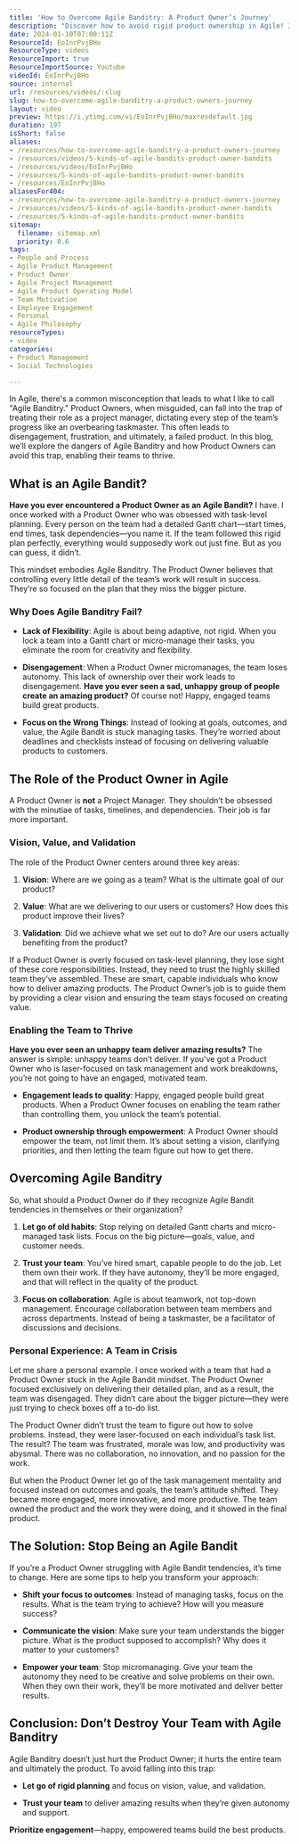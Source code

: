 ```yaml
---
title: 'How to Overcome Agile Banditry: A Product Owner’s Journey'
description: "Discover how to avoid rigid product ownership in Agile! Join Martin as he shares insights on fostering team engagement and achieving true Agile success. \U0001F680"
date: 2024-01-10T07:00:11Z
ResourceId: EoInrPvjBHo
ResourceType: videos
ResourceImport: true
ResourceImportSource: Youtube
videoId: EoInrPvjBHo
source: internal
url: /resources/videos/:slug
slug: how-to-overcome-agile-banditry-a-product-owners-journey
layout: video
preview: https://i.ytimg.com/vi/EoInrPvjBHo/maxresdefault.jpg
duration: 197
isShort: false
aliases:
- /resources/how-to-overcome-agile-banditry-a-product-owners-journey
- /resources/videos/5-kinds-of-agile-bandits-product-owner-bandits
- /resources/videos/EoInrPvjBHo
- /resources/5-kinds-of-agile-bandits-product-owner-bandits
- /resources/EoInrPvjBHo
aliasesFor404:
- /resources/how-to-overcome-agile-banditry-a-product-owners-journey
- /resources/videos/5-kinds-of-agile-bandits-product-owner-bandits
- /resources/5-kinds-of-agile-bandits-product-owner-bandits
sitemap:
  filename: sitemap.xml
  priority: 0.6
tags:
- People and Process
- Agile Product Management
- Product Owner
- Agile Project Management
- Agile Product Operating Model
- Team Motivation
- Employee Engagement
- Personal
- Agile Philosophy
resourceTypes:
- video
categories:
- Product Management
- Social Technologies

---
```

In Agile, there's a common misconception that leads to what I like to call "Agile Banditry." Product Owners, when misguided, can fall into the trap of treating their role as a project manager, dictating every step of the team’s progress like an overbearing taskmaster. This often leads to disengagement, frustration, and ultimately, a failed product. In this blog, we’ll explore the dangers of Agile Banditry and how Product Owners can avoid this trap, enabling their teams to thrive.

## **What is an Agile Bandit?**

**Have you ever encountered a Product Owner as an Agile Bandit?** I have. I once worked with a Product Owner who was obsessed with task-level planning. Every person on the team had a detailed Gantt chart—start times, end times, task dependencies—you name it. If the team followed this rigid plan perfectly, everything would supposedly work out just fine. But as you can guess, it didn’t.

This mindset embodies Agile Banditry. The Product Owner believes that controlling every little detail of the team’s work will result in success. They’re so focused on the plan that they miss the bigger picture.

### **Why Does Agile Banditry Fail?**

- **Lack of Flexibility**: Agile is about being adaptive, not rigid. When you lock a team into a Gantt chart or micro-manage their tasks, you eliminate the room for creativity and flexibility.

- **Disengagement**: When a Product Owner micromanages, the team loses autonomy. This lack of ownership over their work leads to disengagement. **Have you ever seen a sad, unhappy group of people create an amazing product?** Of course not! Happy, engaged teams build great products.

- **Focus on the Wrong Things**: Instead of looking at goals, outcomes, and value, the Agile Bandit is stuck managing tasks. They’re worried about deadlines and checklists instead of focusing on delivering valuable products to customers.

## **The Role of the Product Owner in Agile**

A Product Owner is **not** a Project Manager. They shouldn’t be obsessed with the minutiae of tasks, timelines, and dependencies. Their job is far more important.

### **Vision, Value, and Validation**

The role of the Product Owner centers around three key areas:

1. **Vision**: Where are we going as a team? What is the ultimate goal of our product?

3. **Value**: What are we delivering to our users or customers? How does this product improve their lives?

5. **Validation**: Did we achieve what we set out to do? Are our users actually benefiting from the product?

If a Product Owner is overly focused on task-level planning, they lose sight of these core responsibilities. Instead, they need to trust the highly skilled team they’ve assembled. These are smart, capable individuals who know how to deliver amazing products. The Product Owner’s job is to guide them by providing a clear vision and ensuring the team stays focused on creating value.

### **Enabling the Team to Thrive**

**Have you ever seen an unhappy team deliver amazing results?** The answer is simple: unhappy teams don’t deliver. If you’ve got a Product Owner who is laser-focused on task management and work breakdowns, you’re not going to have an engaged, motivated team.

- **Engagement leads to quality**: Happy, engaged people build great products. When a Product Owner focuses on enabling the team rather than controlling them, you unlock the team’s potential.

- **Product ownership through empowerment**: A Product Owner should empower the team, not limit them. It’s about setting a vision, clarifying priorities, and then letting the team figure out how to get there.

## **Overcoming Agile Banditry**

So, what should a Product Owner do if they recognize Agile Bandit tendencies in themselves or their organization?

1. **Let go of old habits**: Stop relying on detailed Gantt charts and micro-managed task lists. Focus on the big picture—goals, value, and customer needs.

3. **Trust your team**: You’ve hired smart, capable people to do the job. Let them own their work. If they have autonomy, they’ll be more engaged, and that will reflect in the quality of the product.

5. **Focus on collaboration**: Agile is about teamwork, not top-down management. Encourage collaboration between team members and across departments. Instead of being a taskmaster, be a facilitator of discussions and decisions.

### **Personal Experience: A Team in Crisis**

Let me share a personal example. I once worked with a team that had a Product Owner stuck in the Agile Bandit mindset. The Product Owner focused exclusively on delivering their detailed plan, and as a result, the team was disengaged. They didn’t care about the bigger picture—they were just trying to check boxes off a to-do list.

The Product Owner didn’t trust the team to figure out how to solve problems. Instead, they were laser-focused on each individual’s task list. The result? The team was frustrated, morale was low, and productivity was abysmal. There was no collaboration, no innovation, and no passion for the work.

But when the Product Owner let go of the task management mentality and focused instead on outcomes and goals, the team’s attitude shifted. They became more engaged, more innovative, and more productive. The team owned the product and the work they were doing, and it showed in the final product.

## **The Solution: Stop Being an Agile Bandit**

If you’re a Product Owner struggling with Agile Bandit tendencies, it’s time to change. Here are some tips to help you transform your approach:

- **Shift your focus to outcomes**: Instead of managing tasks, focus on the results. What is the team trying to achieve? How will you measure success?

- **Communicate the vision**: Make sure your team understands the bigger picture. What is the product supposed to accomplish? Why does it matter to your customers?

- **Empower your team**: Stop micromanaging. Give your team the autonomy they need to be creative and solve problems on their own. When they own their work, they’ll be more motivated and deliver better results.

## **Conclusion: Don’t Destroy Your Team with Agile Banditry**

Agile Banditry doesn’t just hurt the Product Owner; it hurts the entire team and ultimately the product. To avoid falling into this trap:

- **Let go of rigid planning** and focus on vision, value, and validation.

- **Trust your team** to deliver amazing results when they’re given autonomy and support.

**Prioritize engagement**—happy, empowered teams build the best products.
